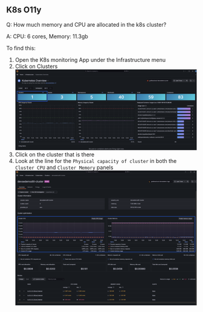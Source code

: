 ## K8s O11y
Q: How much memory and CPU are allocated in the k8s cluster? 

A: CPU: 6 cores, Memory: 11.3gb

To find this:
1. Open the K8s monitoring App under the Infrastructure menu
1. Click on Clusters
![Clusters](/images/breakout_1/3.6-k8s-olly-1.png)
1. Click on the cluster that is there 
1. Look at the line for the `Physical capacity of cluster` in both the `Cluster CPU` and `Cluster Memory` panels
![Clusters](/images/breakout_1/3.6-k8s-olly-2.png)
